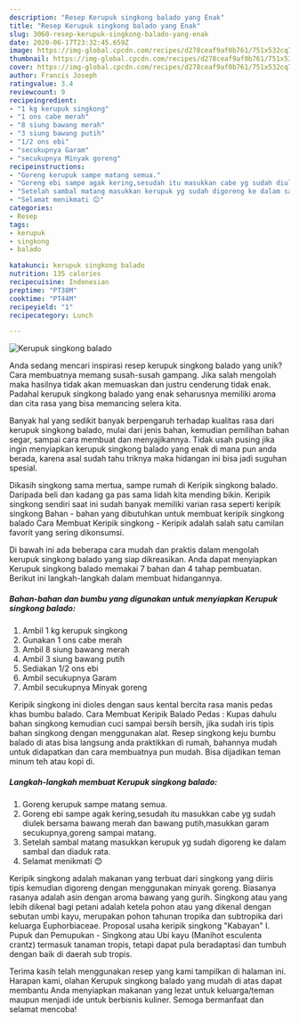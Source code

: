 ```yaml
---
description: "Resep Kerupuk singkong balado yang Enak"
title: "Resep Kerupuk singkong balado yang Enak"
slug: 3060-resep-kerupuk-singkong-balado-yang-enak
date: 2020-06-17T23:32:45.659Z
image: https://img-global.cpcdn.com/recipes/d278ceaf9af0b761/751x532cq70/kerupuk-singkong-balado-foto-resep-utama.jpg
thumbnail: https://img-global.cpcdn.com/recipes/d278ceaf9af0b761/751x532cq70/kerupuk-singkong-balado-foto-resep-utama.jpg
cover: https://img-global.cpcdn.com/recipes/d278ceaf9af0b761/751x532cq70/kerupuk-singkong-balado-foto-resep-utama.jpg
author: Francis Joseph
ratingvalue: 3.4
reviewcount: 9
recipeingredient:
- "1 kg kerupuk singkong"
- "1 ons cabe merah"
- "8 siung bawang merah"
- "3 siung bawang putih"
- "1/2 ons ebi"
- "secukupnya Garam"
- "secukupnya Minyak goreng"
recipeinstructions:
- "Goreng kerupuk sampe matang semua."
- "Goreng ebi sampe agak kering,sesudah itu masukkan cabe yg sudah diulek bersama bawang merah dan bawang putih,masukkan garam secukupnya,goreng sampai matang."
- "Setelah sambal matang masukkan kerupuk yg sudah digoreng ke dalam sambal dan diaduk rata."
- "Selamat menikmati 😊"
categories:
- Resep
tags:
- kerupuk
- singkong
- balado

katakunci: kerupuk singkong balado 
nutrition: 135 calories
recipecuisine: Indonesian
preptime: "PT38M"
cooktime: "PT44M"
recipeyield: "1"
recipecategory: Lunch

---
```



![Kerupuk singkong balado](https://img-global.cpcdn.com/recipes/d278ceaf9af0b761/751x532cq70/kerupuk-singkong-balado-foto-resep-utama.jpg)

Anda sedang mencari inspirasi resep kerupuk singkong balado yang unik? Cara membuatnya memang susah-susah gampang. Jika salah mengolah maka hasilnya tidak akan memuaskan dan justru cenderung tidak enak. Padahal kerupuk singkong balado yang enak seharusnya memiliki aroma dan cita rasa yang bisa memancing selera kita.

Banyak hal yang sedikit banyak berpengaruh terhadap kualitas rasa dari kerupuk singkong balado, mulai dari jenis bahan, kemudian pemilihan bahan segar, sampai cara membuat dan menyajikannya. Tidak usah pusing jika ingin menyiapkan kerupuk singkong balado yang enak di mana pun anda berada, karena asal sudah tahu triknya maka hidangan ini bisa jadi suguhan spesial.

Dikasih singkong sama mertua, sampe rumah di Keripik singkong balado. Daripada beli dan kadang ga pas sama lidah kita mending bikin. Keripik singkong sendiri saat ini sudah banyak memiliki varian rasa seperti keripik singkong Bahan - bahan yang dibutuhkan untuk membuat keripik singkong balado  Cara Membuat Keripik singkong - Keripik adalah salah satu camilan favorit yang sering dikonsumsi.


Di bawah ini ada beberapa cara mudah dan praktis dalam mengolah kerupuk singkong balado yang siap dikreasikan. Anda dapat menyiapkan Kerupuk singkong balado memakai 7 bahan dan 4 tahap pembuatan. Berikut ini langkah-langkah dalam membuat hidangannya.

<!--inarticleads1-->

##### Bahan-bahan dan bumbu yang digunakan untuk menyiapkan Kerupuk singkong balado:

1. Ambil 1 kg kerupuk singkong
1. Gunakan 1 ons cabe merah
1. Ambil 8 siung bawang merah
1. Ambil 3 siung bawang putih
1. Sediakan 1/2 ons ebi
1. Ambil secukupnya Garam
1. Ambil secukupnya Minyak goreng


Keripik singkong ini dioles dengan saus kental bercita rasa manis pedas khas bumbu balado. Cara Membuat Keripik Balado Pedas : Kupas dahulu bahan singkong kemudian cuci sampai bersih bersih, jika sudah iris tipis bahan singkong dengan menggunakan alat. Resep singkong keju bumbu balado di atas bisa langsung anda praktikkan di rumah, bahannya mudah untuk didapatkan dan cara membuatnya pun mudah. Bisa dijadikan teman minum teh atau kopi di. 

<!--inarticleads2-->

##### Langkah-langkah membuat Kerupuk singkong balado:

1. Goreng kerupuk sampe matang semua.
1. Goreng ebi sampe agak kering,sesudah itu masukkan cabe yg sudah diulek bersama bawang merah dan bawang putih,masukkan garam secukupnya,goreng sampai matang.
1. Setelah sambal matang masukkan kerupuk yg sudah digoreng ke dalam sambal dan diaduk rata.
1. Selamat menikmati 😊


Keripik singkong adalah makanan yang terbuat dari singkong yang diiris tipis kemudian digoreng dengan menggunakan minyak goreng. Biasanya rasanya adalah asin dengan aroma bawang yang gurih. Singkong atau yang lebih dikenal bagi petani adalah ketela pohon atau yang dikenal dengan sebutan umbi kayu, merupakan pohon tahunan tropika dan subtropika dari keluarga Euphorbiaceae. Proposal usaha keripik singkong &#34;Kabayan&#34; I. Pupuk dan Pemupukan - Singkong atau Ubi kayu (Manihot esculenta crantz) termasuk tanaman tropis, tetapi dapat pula beradaptasi dan tumbuh dengan baik di daerah sub tropis. 

Terima kasih telah menggunakan resep yang kami tampilkan di halaman ini. Harapan kami, olahan Kerupuk singkong balado yang mudah di atas dapat membantu Anda menyiapkan makanan yang lezat untuk keluarga/teman maupun menjadi ide untuk berbisnis kuliner. Semoga bermanfaat dan selamat mencoba!
